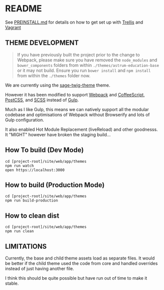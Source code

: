 # README #

See [PREINSTALL.md](PREINSTALL.md) for details on how to get set up with [Trellis](https://roots.io/trellis/) and [Vagrant](https://www.vagrantup.com/)

## THEME DEVELOPMENT

> If you have previously built the project prior to the change to Webpack, please make sure you have removed the `node_modules` and `bower_components` folders from within `./themes/astrum-education-base` or it may not build. Ensure you run `bower install` and `npm install` from within the `./themes` folder now.

We are currently using the [sage-twig-theme](https://github.com/studiorabota/sage-twig-theme) theme.

However it has been modified to support [Webpack](https://webpack.github.io/) and [CoffeeScript](http://coffeescript.org/), [PostCSS](https://github.com/postcss/postcss), and [SCSS](http://sass-lang.com/) instead of [Gulp](http://gulpjs.com/).

Much as I like Gulp, this means we can natively support all the modular codebase and optimisations of Webpack without Browserify and lots of Gulp configuration.

It also enabled Hot Module Replacement (liveReload) and other goodnesss.
It "MIGHT" however have broken the staging build...

## How To build (Dev Mode)

```
cd [project-root]/site/web/app/themes
npm run watch
open https://localhost:3000
```

## How to build (Production Mode)

```
cd [project-root]/site/web/app/themes
npm run build-production
```

## How to clean dist

```
cd [project-root]/site/web/app/themes
npm run clean
```

## LIMITATIONS

Currently, the base and child theme assets load as separate files. It would be better if the child theme used the code from core and handled overrides instead of just having another file. 

I think this should be quite possible but have run out of time to make it stable.
